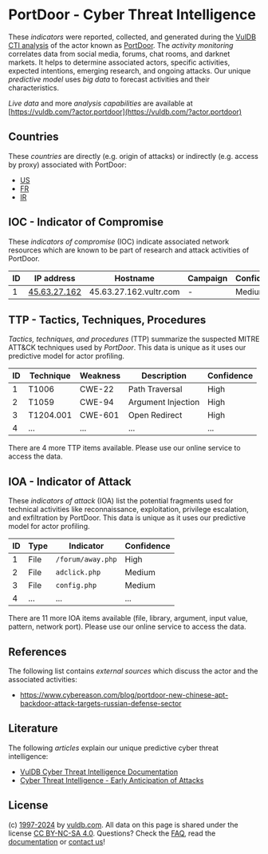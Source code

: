 # PortDoor - Cyber Threat Intelligence

These _indicators_ were reported, collected, and generated during the [VulDB CTI analysis](https://vuldb.com/?kb.cti) of the actor known as [PortDoor](https://vuldb.com/?actor.portdoor). The _activity monitoring_ correlates data from social media, forums, chat rooms, and darknet markets. It helps to determine associated actors, specific activities, expected intentions, emerging research, and ongoing attacks. Our unique _predictive model_ uses _big data_ to forecast activities and their characteristics.

_Live data_ and more _analysis capabilities_ are available at [https://vuldb.com/?actor.portdoor](https://vuldb.com/?actor.portdoor)

## Countries

These _countries_ are directly (e.g. origin of attacks) or indirectly (e.g. access by proxy) associated with PortDoor:

* [US](https://vuldb.com/?country.us)
* [FR](https://vuldb.com/?country.fr)
* [IR](https://vuldb.com/?country.ir)

## IOC - Indicator of Compromise

These _indicators of compromise_ (IOC) indicate associated network resources which are known to be part of research and attack activities of PortDoor.

ID | IP address | Hostname | Campaign | Confidence
-- | ---------- | -------- | -------- | ----------
1 | [45.63.27.162](https://vuldb.com/?ip.45.63.27.162) | 45.63.27.162.vultr.com | - | Medium

## TTP - Tactics, Techniques, Procedures

_Tactics, techniques, and procedures_ (TTP) summarize the suspected MITRE ATT&CK techniques used by _PortDoor_. This data is unique as it uses our predictive model for actor profiling.

ID | Technique | Weakness | Description | Confidence
-- | --------- | -------- | ----------- | ----------
1 | T1006 | CWE-22 | Path Traversal | High
2 | T1059 | CWE-94 | Argument Injection | High
3 | T1204.001 | CWE-601 | Open Redirect | High
4 | ... | ... | ... | ...

There are 4 more TTP items available. Please use our online service to access the data.

## IOA - Indicator of Attack

These _indicators of attack_ (IOA) list the potential fragments used for technical activities like reconnaissance, exploitation, privilege escalation, and exfiltration by PortDoor. This data is unique as it uses our predictive model for actor profiling.

ID | Type | Indicator | Confidence
-- | ---- | --------- | ----------
1 | File | `/forum/away.php` | High
2 | File | `adclick.php` | Medium
3 | File | `config.php` | Medium
4 | ... | ... | ...

There are 11 more IOA items available (file, library, argument, input value, pattern, network port). Please use our online service to access the data.

## References

The following list contains _external sources_ which discuss the actor and the associated activities:

* https://www.cybereason.com/blog/portdoor-new-chinese-apt-backdoor-attack-targets-russian-defense-sector

## Literature

The following _articles_ explain our unique predictive cyber threat intelligence:

* [VulDB Cyber Threat Intelligence Documentation](https://vuldb.com/?kb.cti)
* [Cyber Threat Intelligence - Early Anticipation of Attacks](https://www.scip.ch/en/?labs.20201022)

## License

(c) [1997-2024](https://vuldb.com/?kb.changelog) by [vuldb.com](https://vuldb.com/?kb.about). All data on this page is shared under the license [CC BY-NC-SA 4.0](https://creativecommons.org/licenses/by-nc-sa/4.0/). Questions? Check the [FAQ](https://vuldb.com/?kb.faq), read the [documentation](https://vuldb.com/?kb) or [contact us](https://vuldb.com/?contact)!
